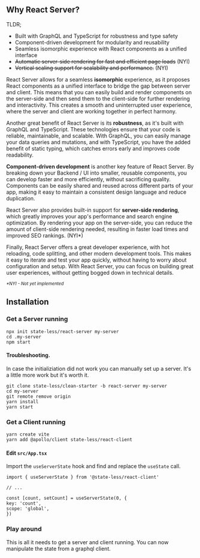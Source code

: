 ## Why React Server?

TLDR;

- Built with GraphQL and TypeScript for robustness and type safety
- Component-driven development for modularity and reusability
- Seamless isomorphic experience with React components as a unified interface
- ~~Automatic server-side rendering for fast and efficient page loads~~ (NYI)
- ~~Vertical scaling support for scalability and performance.~~ (NYI)

React Server allows for a seamless **isomorphic** experience, as it proposes React components as a unified interface to bridge the gap between server and client. This means that you can easily build and render components on the server-side and then send them to the client-side for further rendering and interactivity. This creates a smooth and uninterrupted user experience, where the server and client are working together in perfect harmony.

Another great benefit of React Server is its **robustness**, as it's built with GraphQL and TypeScript. These technologies ensure that your code is reliable, maintainable, and scalable. With GraphQL, you can easily manage your data queries and mutations, and with TypeScript, you have the added benefit of static typing, which catches errors early and improves code readability.

**Component-driven development** is another key feature of React Server. By breaking down your Backend / UI into smaller, reusable components, you can develop faster and more efficiently, without sacrificing quality. Components can be easily shared and reused across different parts of your app, making it easy to maintain a consistent design language and reduce duplication.

React Server also provides built-in support for **server-side rendering**, which greatly improves your app's performance and search engine optimization. By rendering your app on the server-side, you can reduce the amount of client-side rendering needed, resulting in faster load times and improved SEO rankings. (NYI*)

Finally, React Server offers a great developer experience, with hot reloading, code splitting, and other modern development tools. This makes it easy to iterate and test your app quickly, without having to worry about configuration and setup. With React Server, you can focus on building great user experiences, without getting bogged down in technical details.

<sub>*\*NYI - Not yet implemented*</sub>
## Installation

### Get a Server running

```
npx init state-less/react-server my-server
cd .my-server
npm start
```

#### Troubleshooting.

In case the initializiation did not work you can manually set up a server. It's a little more work but it's worth it.

```
git clone state-less/clean-starter -b react-server my-server
cd my-server
git remote remove origin
yarn install
yarn start
```

### Get a Client running

```
yarn create vite
yarn add @apollo/client state-less/react-client
```

#### Edit `src/App.tsx`

Import the `useServerState` hook and find and replace the `useState` call.

```
import { useServerState } from '@state-less/react-client'

// ...

const [count, setCount] = useServerState(0, {
key: 'count',
scope: 'global',
})
```

### Play around

This is all it needs to get a server and client running.
You can now manipulate the state from a graphql client.
